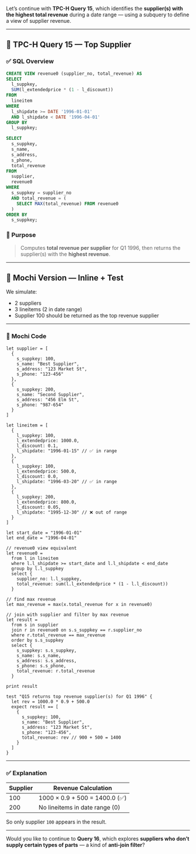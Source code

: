Let’s continue with **TPC-H Query 15**, which identifies the **supplier(s) with the highest total revenue** during a date range — using a subquery to define a view of supplier revenue.

---

## 🧾 TPC-H Query 15 — Top Supplier

### ✅ **SQL Overview**

```sql
CREATE VIEW revenue0 (supplier_no, total_revenue) AS
SELECT
  l_suppkey,
  SUM(l_extendedprice * (1 - l_discount))
FROM
  lineitem
WHERE
  l_shipdate >= DATE '1996-01-01'
  AND l_shipdate < DATE '1996-04-01'
GROUP BY
  l_suppkey;

SELECT
  s_suppkey,
  s_name,
  s_address,
  s_phone,
  total_revenue
FROM
  supplier,
  revenue0
WHERE
  s_suppkey = supplier_no
  AND total_revenue = (
    SELECT MAX(total_revenue) FROM revenue0
  )
ORDER BY
  s_suppkey;
```

### 🧠 Purpose

> Computes **total revenue per supplier** for Q1 1996, then returns the supplier(s) with the **highest revenue**.

---

## 🦊 Mochi Version — Inline + Test

We simulate:

* 2 suppliers
* 3 lineitems (2 in date range)
* Supplier 100 should be returned as the top revenue supplier

---

### 🧾 **Mochi Code**

```mochi
let supplier = [
  {
    s_suppkey: 100,
    s_name: "Best Supplier",
    s_address: "123 Market St",
    s_phone: "123-456"
  },
  {
    s_suppkey: 200,
    s_name: "Second Supplier",
    s_address: "456 Elm St",
    s_phone: "987-654"
  }
]

let lineitem = [
  {
    l_suppkey: 100,
    l_extendedprice: 1000.0,
    l_discount: 0.1,
    l_shipdate: "1996-01-15" // ✅ in range
  },
  {
    l_suppkey: 100,
    l_extendedprice: 500.0,
    l_discount: 0.0,
    l_shipdate: "1996-03-20" // ✅ in range
  },
  {
    l_suppkey: 200,
    l_extendedprice: 800.0,
    l_discount: 0.05,
    l_shipdate: "1995-12-30" // ❌ out of range
  }
]

let start_date = "1996-01-01"
let end_date = "1996-04-01"

// revenue0 view equivalent
let revenue0 =
  from l in lineitem
  where l.l_shipdate >= start_date and l.l_shipdate < end_date
  group by l.l_suppkey
  select {
    supplier_no: l.l_suppkey,
    total_revenue: sum(l.l_extendedprice * (1 - l.l_discount))
  }

// find max revenue
let max_revenue = max(x.total_revenue for x in revenue0)

// join with supplier and filter by max revenue
let result =
  from s in supplier
  join r in revenue0 on s.s_suppkey == r.supplier_no
  where r.total_revenue == max_revenue
  order by s.s_suppkey
  select {
    s_suppkey: s.s_suppkey,
    s_name: s.s_name,
    s_address: s.s_address,
    s_phone: s.s_phone,
    total_revenue: r.total_revenue
  }

print result

test "Q15 returns top revenue supplier(s) for Q1 1996" {
  let rev = 1000.0 * 0.9 + 500.0
  expect result == [
    {
      s_suppkey: 100,
      s_name: "Best Supplier",
      s_address: "123 Market St",
      s_phone: "123-456",
      total_revenue: rev // 900 + 500 = 1400
    }
  ]
}
```

---

### ✅ Explanation

| Supplier | Revenue Calculation            |
| -------- | ------------------------------ |
| 100      | 1000 × 0.9 + 500 = 1400.0 (✅)  |
| 200      | No lineitems in date range (0) |

So only supplier `100` appears in the result.

---

Would you like to continue to **Query 16**, which explores **suppliers who don’t supply certain types of parts** — a kind of **anti-join filter**?
